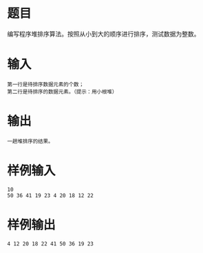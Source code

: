 # 题目
编写程序堆排序算法。按照从小到大的顺序进行排序，测试数据为整数。

# 输入
```
第一行是待排序数据元素的个数； 
第二行是待排序的数据元素。（提示：用小根堆）
```

# 输出
```
一趟堆排序的结果。
```

# 样例输入
```
10
50 36 41 19 23 4 20 18 12 22
```

# 样例输出
```
4 12 20 18 22 41 50 36 19 23
```